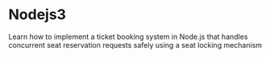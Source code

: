 # Nodejs3
Learn how to implement a ticket booking system in Node.js that handles concurrent seat reservation requests safely using a seat locking mechanism
